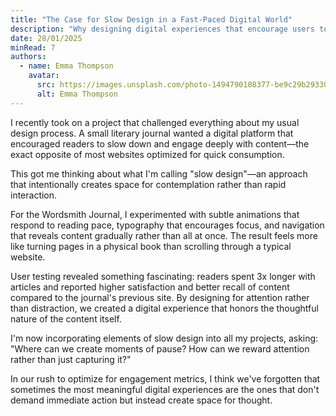 ```yaml
---
title: "The Case for Slow Design in a Fast-Paced Digital World"
description: "Why designing digital experiences that encourage users to slow down and engage deeply can lead to more meaningful interactions and better outcomes."
date: 28/01/2025
minRead: 7
authors:
  - name: Emma Thompson
    avatar:
      src: https://images.unsplash.com/photo-1494790108377-be9c29b29330?ixlib=rb-1.2.1&ixid=eyJhcHBfaWQiOjEyMDd9&auto=format&fit=facearea&facepad=2&w=256&h=256&q=80
      alt: Emma Thompson
---
```


I recently took on a project that challenged everything about my usual design process. A small literary journal wanted a digital platform that encouraged readers to slow down and engage deeply with content—the exact opposite of most websites optimized for quick consumption.

This got me thinking about what I'm calling "slow design"—an approach that intentionally creates space for contemplation rather than rapid interaction.

For the Wordsmith Journal, I experimented with subtle animations that respond to reading pace, typography that encourages focus, and navigation that reveals content gradually rather than all at once. The result feels more like turning pages in a physical book than scrolling through a typical website.

User testing revealed something fascinating: readers spent 3x longer with articles and reported higher satisfaction and better recall of content compared to the journal's previous site. By designing for attention rather than distraction, we created a digital experience that honors the thoughtful nature of the content itself.

I'm now incorporating elements of slow design into all my projects, asking: "Where can we create moments of pause? How can we reward attention rather than just capturing it?"

In our rush to optimize for engagement metrics, I think we've forgotten that sometimes the most meaningful digital experiences are the ones that don't demand immediate action but instead create space for thought.
